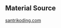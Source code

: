 ## Material Source
[santrikoding.com](https://santrikoding.com/tutorial-restful-api-laravel-11-1-cara-install-menjalankan-laravel-11)
